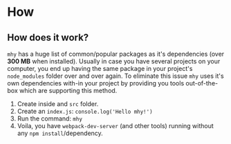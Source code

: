 # How

## How does it work?

`mhy` has a huge list of common/popular packages as it's dependencies
(over **300 MB** when installed). Usually in case you have several projects
on your computer, you end up having the same package in your
project's `node_modules` folder over and over again. To eliminate this
issue `mhy` uses it's own dependencies with-in your project by
providing you tools out-of-the-box which are supporting this method.

1. Create inside and `src` folder.
2. Create an `index.js`: `console.log('Hello mhy!')`
3. Run the command: `mhy`
4. Voila, you have `webpack-dev-server` (and other tools) running
without any `npm install`/dependency.